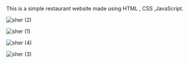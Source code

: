 This is a simple restaurant website made using HTML , CSS ,JavaScript.

![sher (2)](https://github.com/sherscripts/Restaurant-Site/assets/93700487/bbb8855e-2af1-46af-b3f0-b116987c38d5)

![sher (1)](https://github.com/sherscripts/Restaurant-Site/assets/93700487/8f4c57dc-5626-4e2a-9fa3-724e6ee0c5bc)

![sher (4)](https://github.com/sherscripts/Restaurant-Site/assets/93700487/69b4dd0e-57ec-43b0-a84f-5201f872a053)

![sher (3)](https://github.com/sherscripts/Restaurant-Site/assets/93700487/5295e0c8-fb26-43db-9900-d6e115f406a7)
